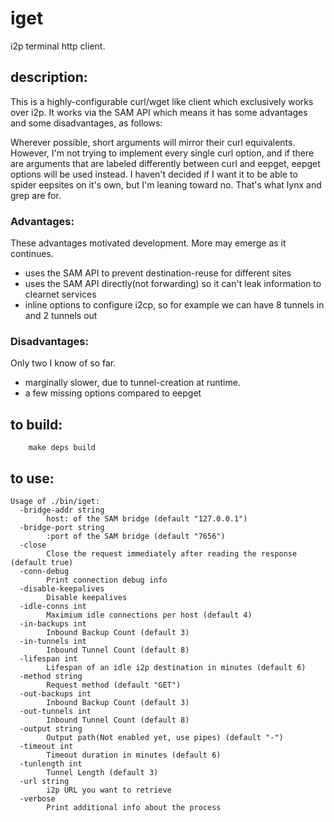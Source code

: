 # iget
i2p terminal http client.

## description:
This is a highly-configurable curl/wget like client which exclusively works
over i2p. It works via the SAM API which means it has some advantages and
some disadvantages, as follows:

Wherever possible, short arguments will mirror their curl equivalents.
However, I'm not trying to implement every single curl option, and if
there are arguments that are labeled differently between curl and eepget,
eepget options will be used instead. I haven't decided if I want it to be
able to spider eepsites on it's own, but I'm leaning toward no. That's what
lynx and grep are for.

### Advantages:
These advantages motivated development. More may emerge as it continues.

  - uses the SAM API to prevent destination-reuse for different sites
  - uses the SAM API directly(not forwarding) so it can't leak information
    to clearnet services
  - inline options to configure i2cp, so for example we can have 8 tunnels
    in and 2 tunnels out

### Disadvantages:
Only two I know of so far.

  - marginally slower, due to tunnel-creation at runtime.
  - a few missing options compared to eepget

## to build:

        make deps build

## to use:

```
Usage of ./bin/iget:
  -bridge-addr string
    	host: of the SAM bridge (default "127.0.0.1")
  -bridge-port string
    	:port of the SAM bridge (default "7656")
  -close
    	Close the request immediately after reading the response (default true)
  -conn-debug
    	Print connection debug info
  -disable-keepalives
    	Disable keepalives
  -idle-conns int
    	Maximium idle connections per host (default 4)
  -in-backups int
    	Inbound Backup Count (default 3)
  -in-tunnels int
    	Inbound Tunnel Count (default 8)
  -lifespan int
    	Lifespan of an idle i2p destination in minutes (default 6)
  -method string
    	Request method (default "GET")
  -out-backups int
    	Inbound Backup Count (default 3)
  -out-tunnels int
    	Inbound Tunnel Count (default 8)
  -output string
    	Output path(Not enabled yet, use pipes) (default "-")
  -timeout int
    	Timeout duration in minutes (default 6)
  -tunlength int
    	Tunnel Length (default 3)
  -url string
    	i2p URL you want to retrieve
  -verbose
    	Print additional info about the process
```


